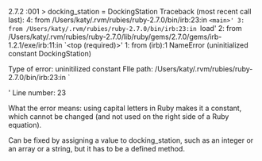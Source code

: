 2.7.2 :001 > docking_station = DockingStation
Traceback (most recent call last):
4: from /Users/katy/.rvm/rubies/ruby-2.7.0/bin/irb:23:in `<main>' 3: from /Users/katy/.rvm/rubies/ruby-2.7.0/bin/irb:23:in `load'
2: from /Users/katy/.rvm/rubies/ruby-2.7.0/lib/ruby/gems/2.7.0/gems/irb-1.2.1/exe/irb:11:in `<top (required)>'
1: from (irb):1
NameError (uninitialized constant DockingStation)

Type of error: uninitilized constant
FIle path: /Users/katy/.rvm/rubies/ruby-2.7.0/bin/irb:23:in `<main>'
Line number: 23

What the error means: using capital letters in Ruby makes it a constant, which cannot be changed (and not used on the right side of a Ruby equation).

Can be fixed by assigning a value to docking_station, such as an integer or an array or a string, but it has to be a defined method.
